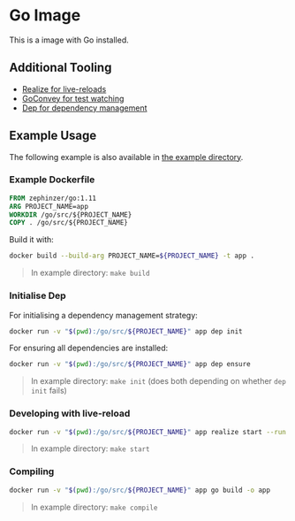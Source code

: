 # Go Image
This is a image with Go installed.

## Additional Tooling
- [Realize for live-reloads](https://github.com/oxequa/realize)
- [GoConvey for test watching](https://github.com/smartystreets/goconvey)
- [Dep for dependency management](https://github.com/golang/dep)

## Example Usage
The following example is also available in [the example directory](./example).

### Example Dockerfile
```dockerfile
FROM zephinzer/go:1.11
ARG PROJECT_NAME=app
WORKDIR /go/src/${PROJECT_NAME}
COPY . /go/src/${PROJECT_NAME}
```

Build it with:

```bash
docker build --build-arg PROJECT_NAME=${PROJECT_NAME} -t app .
```

> In example directory: `make build`

### Initialise Dep

For initialising a dependency management strategy:

```bash
docker run -v "$(pwd):/go/src/${PROJECT_NAME}" app dep init
```

For ensuring all dependencies are installed:

```bash
docker run -v "$(pwd):/go/src/${PROJECT_NAME}" app dep ensure
```

> In example directory: `make init` (does both depending on whether `dep init` fails)

### Developing with live-reload

```bash
docker run -v "$(pwd):/go/src/${PROJECT_NAME}" app realize start --run main.go
```

> In example directory: `make start`

### Compiling

```bash
docker run -v "$(pwd):/go/src/${PROJECT_NAME}" app go build -o app
```

> In example directory: `make compile`
